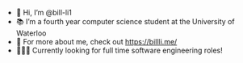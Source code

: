 - 👋 Hi, I’m @bill-li1
- 📚 I’m a fourth year computer science student at the University of Waterloo
- 👀 For more about me, check out https://billli.me/
- 👨🏻‍💻 Currently looking for full time software engineering roles!

<!---
bill-li1/bill-li1 is a ✨ special ✨ repository because its `README.md` (this file) appears on your GitHub profile.
You can click the Preview link to take a look at your changes.
--->
